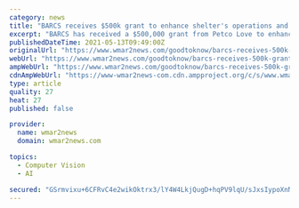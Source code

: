 ```yaml
---
category: news
title: "BARCS receives $500k grant to enhance shelter's operations and launch a facial recognition app"
excerpt: "BARCS has received a $500,000 grant from Petco Love to enhance the shelter's operations and help save animals' lives in the years to come. The award has funded a brand new lost and found program to connect lost animals with their owners."
publishedDateTime: 2021-05-13T09:49:00Z
originalUrl: "https://www.wmar2news.com/goodtoknow/barcs-receives-500k-grant-to-enhance-shelters-operations-and-launch-a-facial-recognition-app"
webUrl: "https://www.wmar2news.com/goodtoknow/barcs-receives-500k-grant-to-enhance-shelters-operations-and-launch-a-facial-recognition-app"
ampWebUrl: "https://www.wmar2news.com/goodtoknow/barcs-receives-500k-grant-to-enhance-shelters-operations-and-launch-a-facial-recognition-app?_amp=true"
cdnAmpWebUrl: "https://www-wmar2news-com.cdn.ampproject.org/c/s/www.wmar2news.com/goodtoknow/barcs-receives-500k-grant-to-enhance-shelters-operations-and-launch-a-facial-recognition-app?_amp=true"
type: article
quality: 27
heat: 27
published: false

provider:
  name: wmar2news
  domain: wmar2news.com

topics:
  - Computer Vision
  - AI

secured: "GSrmvixu+6CFRvC4e2wikOktrx3/lY4W4LkjQugD+hqPV9lqU/sJxsIypoXnN25LyyLd00hX5Wgd/IUloQBdhXdvDQbSCj3Q2+FzOy1IzB45qCsNHbDXreqpnXGbsrVO482oiZUodryPbUM9tHHssipj/lwk8IbiCojEX20RJijmVK/W7JZJBJf9rzrJw41uek+FQsr2JK1sqSMs8SFzZEO1xzqeDVp2Mj/5qP40s2gPDkBB+zPhxKTmOr1uJ5W1tXKNj+Ar+d9sOzYoGsTfrrLhKGcyVixeLQTaYNMGDaXhFRO+XtYbJBx0ZNWa0bxfuL52w4rnD2QqnJ6vXR8IjUUqpTu9ibpKx1akzSkHF3w=;Q9CUgwPczXLjRS+AItvcrw=="
---
```


